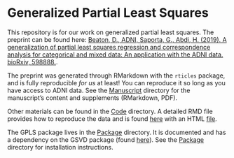 Generalized Partial Least Squares
================

This repository is for our work on generalized partial least squares.
The preprint can be found here: [Beaton, D., ADNI, Saporta, G., Abdi, H.
(2019). A generalization of partial least squares regression and
correspondence analysis for categorical and mixed data: An application
with the ADNI data.
bioRxiv, 598888.](https://www.biorxiv.org/content/10.1101/598888v2).

The preprint was generated through RMarkdown with the `rticles` package,
and is fully reproducible *for us* at least\! You can reproduce it so
long as you have access to ADNI data. See the [Manuscript](/Manuscript/)
directory for the manuscript’s content and supplements (RMarkdown, PDF).

Other materials can be found in the [Code](/Code/) directory. A detailed
RMD file provides how to reproduce the data and is found
[here](/Code/prep_data_code_notes.Rmd) with an HTML
[file](/Code/prep_data_code_notes.html).

The GPLS package lives in the [Package](/Package/) directory. It is
documented and has a dependency on the GSVD package (found
[here](https://github.com/derekbeaton/GSVD)). See the
[Package](/Package/) directory for installation instructions.
